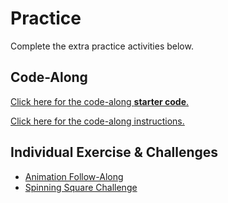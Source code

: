 # Practice
Complete the extra practice activities below.

## Code-Along
[Click here for the code-along **starter code**.](https://glitch.com/edit/#!/presidentstarter)

[Click here for the code-along instructions.](PresidentsFollowAlong.md)

## Individual Exercise & Challenges
- [Animation Follow-Along](AnimationFollowAlong.md)
- [Spinning Square Challenge](SpinningSquareChallenge.md)
